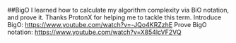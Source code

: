 ##BigO 
I learned how to calculate my algorithm complexity via BiO notation, and prove it. 
Thanks ProtonX for helping me to tackle this term.
Introduce BigO: https://www.youtube.com/watch?v=-JQo4KRZzhE
Prove BigO notation: https://www.youtube.com/watch?v=X854lcVF2VQ
